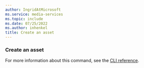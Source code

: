 ```yaml
---
author: IngridAtMicrosoft
ms.service: media-services
ms.topic: include
ms.date: 07/25/2022
ms.author: inhenkel
title: Create an asset
---
```


<!--Create a media services asset CLI-->

### Create an asset

For more information about this command, see the [CLI reference](/cli/azure/ams/asset?view=azure-cli-latest&preserve-view=true#az-ams-asset-create).
